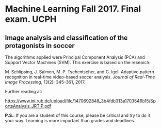 # Machine Learning Fall 2017. Final exam. UCPH #

## Image analysis and classiﬁcation of the protagonists in soccer ##

The algorithms applied were Principal Component Analysis (PCA) and Support Vector Machines (SVM). This exercise is based on the research:<br/>

M. Schlipsing, J. Salmen, M. P. Tschentscher, and C. Igel. Adaptive pattern recognition in real-time video-based soccer 
analysis. *Journal of Real-Time Image Processing*, 13(2): 345–361, 2017.

Further reading at: 

https://www.ini.rub.de/upload/file/1470692848_3b4fdb013a1703546b15/SportsAnalysis_JRTIP.pdf

**P.S.:** If you are a student of this course, please be critical and try to do it your way. 
Learning is more important than grades and deadlines.
